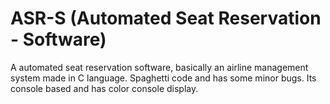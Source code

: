 # ASR-S (Automated Seat Reservation - Software)
A automated seat reservation software, basically an airline management system made in C language. Spaghetti code and has some minor bugs. Its console based and has color console display.

